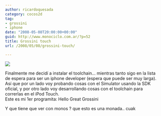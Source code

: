```yaml
---
author: ricardoquesada
category: cocos2d
tag:
- grossini
- iphone
date: "2008-05-08T20:00:00+00:00"
guid: http://www.monociclo.com.ar/?p=52
title: Grossini touch
url: /2008/05/08/grossini-touch/

---
```


[![](/wp-content/uploads/2008/05/60cfc-grossini_in_ipod_touch.jpg?w=222)](/wp-content/uploads/2008/05/60cfc-grossini_in_ipod_touch.jpg)

Finalmente me decidí a instalar el toolchain... mientras tanto sigo en la lista
de espera para ser un iphone developer (espera que puede ser muy larga). Así que
por un lado voy probando cosas con el Simulator usando la SDK oficial, y por
otro lado voy desarrollando cosas con el toolchain para correrlas en el iPod
Touch.  
Este es mi 1er programita: Hello Great Grossini

Y que tiene que ver con monos ? que esto es una monada.. cuak  
